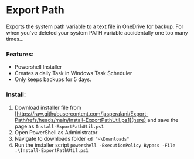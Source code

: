 # Export Path

Exports the system path variable to a text file in OneDrive for backup.
For when you've deleted your system PATH variable accidentally one too many times...

### Features:
- Powershell Installer
- Creates a daily Task in Windows Task Scheduler
- Only keeps backups for 5 days.

### Install:

1. Download installer file from [https://raw.githubusercontent.com/jasperalani/Export-Path/refs/heads/main/Install-ExportPathUtil.ps1](here) and save the page as `Install-ExportPathUtil.ps1`
2. Open PowerShell as Administrator
3. Navigate to downloads folder `cd "~\Downloads"`
4. Run the installer script `powershell -ExecutionPolicy Bypass -File .\Install-ExportPathUtil.ps1`
